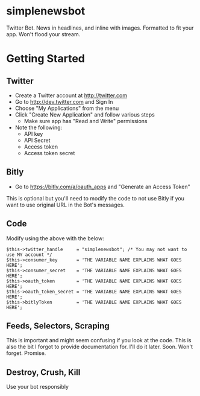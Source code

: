 simplenewsbot
=============

Twitter Bot. News in headlines, and inline with images. Formatted to fit your app. Won't flood your stream.

Getting Started
===============

Twitter
-------

* Create a Twitter account at http://twitter.com
* Go to http://dev.twitter.com and Sign In
* Choose "My Applications" from the menu
* Click "Create New Application" and follow various steps
  * Make sure app has "Read and Write" permissions
* Note the following:
  * API key
  * API Secret
  * Access token
  * Access token secret

Bitly
-----
* Go to https://bitly.com/a/oauth_apps and "Generate an Access Token"

This is optional but you'll need to modify the code to not use Bitly if you want to use original URL in the Bot's messages.

Code
----
Modify using the above with the below:

	$this->twitter_handle     = "simplenewsbot"; /* You may not want to use MY account */
	$this->consumer_key       = 'THE VARIABLE NAME EXPLAINS WHAT GOES HERE';
	$this->consumer_secret    = 'THE VARIABLE NAME EXPLAINS WHAT GOES HERE';
	$this->oauth_token        = 'THE VARIABLE NAME EXPLAINS WHAT GOES HERE';
	$this->oauth_token_secret = 'THE VARIABLE NAME EXPLAINS WHAT GOES HERE';
	$this->bitlyToken         = 'THE VARIABLE NAME EXPLAINS WHAT GOES HERE';

Feeds, Selectors, Scraping
----------
This is important and might seem confusing if you look at the code. This is also the bit I forgot to provide documentation for. I'll do it later. Soon. Won't forget. Promise.

Destroy, Crush, Kill
---------
Use your bot responsibly